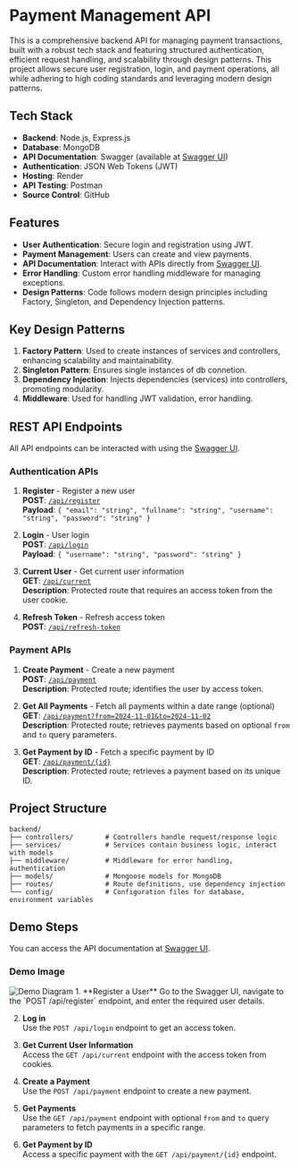 
# Payment Management API

This is a comprehensive backend API for managing payment transactions, built with a robust tech stack and featuring structured authentication, efficient request handling, and scalability through design patterns.
 This project allows secure user registration, login, and payment operations, all while adhering to high coding standards and leveraging modern design patterns.

## Tech Stack

- **Backend**: Node.js, Express.js
- **Database**: MongoDB
- **API Documentation**: Swagger (available at [Swagger UI](https://paymentmanagement-j9mk.onrender.com/api-docs/))
- **Authentication**: JSON Web Tokens (JWT) 
- **Hosting**: Render
- **API Testing**: Postman
- **Source Control**: GitHub

## Features

- **User Authentication**: Secure login and registration using JWT.
- **Payment Management**: Users can create and view payments.
- **API Documentation**: Interact with APIs directly from [Swagger UI](https://paymentmanagement-j9mk.onrender.com/api-docs/).
- **Error Handling**: Custom error handling middleware for managing exceptions.
- **Design Patterns**: Code follows modern design principles including Factory, Singleton, and Dependency Injection patterns.

## Key Design Patterns

1. **Factory Pattern**: Used to create instances of services and controllers, enhancing scalability and maintainability.
2. **Singleton Pattern**: Ensures single instances of db connetion.
3. **Dependency Injection**: Injects dependencies (services) into controllers, promoting modularity.
4. **Middleware**: Used for handling JWT validation, error handling.

## REST API Endpoints

All API endpoints can be interacted with using the [Swagger UI](https://paymentmanagement-j9mk.onrender.com/api-docs/).

### Authentication APIs

1. **Register** - Register a new user  
   **POST**: [`/api/register`](https://paymentmanagement-j9mk.onrender.com/api/register)  
   **Payload**: `{ "email": "string", "fullname": "string", "username": "string", "password": "string" }`

2. **Login** - User login  
   **POST**: [`/api/login`](https://paymentmanagement-j9mk.onrender.com/api/login)  
   **Payload**: `{ "username": "string", "password": "string" }`

3. **Current User** - Get current user information  
   **GET**: [`/api/current`](https://paymentmanagement-j9mk.onrender.com/api/current)  
   **Description**: Protected route that requires an access token from the user cookie.

4. **Refresh Token** - Refresh access token  
   **POST**: [`/api/refresh-token`](https://paymentmanagement-j9mk.onrender.com/api/refresh-token)

### Payment APIs

1. **Create Payment** - Create a new payment  
   **POST**: [`/api/payment`](https://paymentmanagement-j9mk.onrender.com/api/payment)  
   **Description**: Protected route; identifies the user by access token.

2. **Get All Payments** - Fetch all payments within a date range (optional)  
   **GET**: [`/api/payment?from=2024-11-01&to=2024-11-02`](https://paymentmanagement-j9mk.onrender.com/api/payment?from=2024-11-01&to=2024-11-02)  
   **Description**: Protected route; retrieves payments based on optional `from` and `to` query parameters.

3. **Get Payment by ID** - Fetch a specific payment by ID  
   **GET**: [`/api/payment/{id}`](https://paymentmanagement-j9mk.onrender.com/api/payment/{id})  
   **Description**: Protected route; retrieves a payment based on its unique ID.

## Project Structure

```
backend/
├── controllers/        # Controllers handle request/response logic
├── services/           # Services contain business logic, interact with models
├── middleware/         # Middleware for error handling, authentication
├── models/             # Mongoose models for MongoDB
├── routes/             # Route definitions, use dependency injection
└── config/             # Configuration files for database, environment variables
```

## Demo Steps

You can access the API documentation at [Swagger UI](https://paymentmanagement-j9mk.onrender.com/api-docs/).
### Demo Image
<img src="https://drive.google.com/uc?id=19tmPDuyKFS1BuSXXptQD3AQl09AA1w7t" alt="Demo Diagram" />
1. **Register a User**  
   Go to the Swagger UI, navigate to the `POST /api/register` endpoint, and enter the required user details.

2. **Log in**  
   Use the `POST /api/login` endpoint to get an access token.

3. **Get Current User Information**  
   Access the `GET /api/current` endpoint with the access token from cookies.

4. **Create a Payment**  
   Use the `POST /api/payment` endpoint to create a new payment.

5. **Get Payments**  
   Use the `GET /api/payment` endpoint with optional `from` and `to` query parameters to fetch payments in a specific range.

6. **Get Payment by ID**  
   Access a specific payment with the `GET /api/payment/{id}` endpoint.



